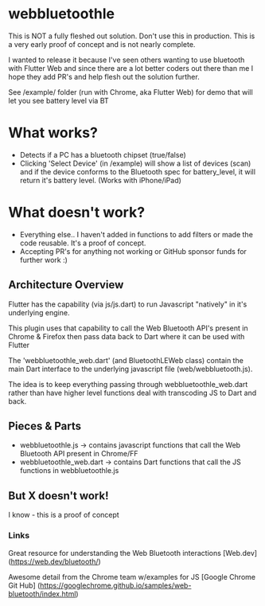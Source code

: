 # webbluetoothle

This is NOT a fully fleshed out solution. Don't use this in production. This is a very early proof of concept and is not nearly complete.

I wanted to release it because I've seen others wanting to use bluetooth with Flutter Web and since there are a lot better coders out there than me I hope they add PR's and help flesh out the solution further.

See /example/ folder (run with Chrome, aka Flutter Web) for demo that will let you see battery level via BT

# What works?
- Detects if a PC has a bluetooth chipset (true/false)
- Clicking 'Select Device' (in /example) will show a list of devices (scan) and if the device conforms to the Bluetooth spec for battery_level, it will return it's battery level. (Works with iPhone/iPad)

# What doesn't work?
- Everything else.. I haven't added in functions to add filters or made the code reusable. It's a proof of concept.
- Accepting PR's for anything not working or GitHub sponsor funds for further work :)

## Architecture Overview
Flutter has the capability (via js/js.dart) to run Javascript "natively" in it's underlying engine.

This plugin uses that capability to call the Web Bluetooth API's present in Chrome & Firefox then pass data back to Dart where it can be used with Flutter

The 'webbluetoothle_web.dart' (and BluetoothLEWeb class) contain the main Dart interface
to the underlying javascript file (web/webbluetooth.js).

The idea is to keep everything passing through webbluetoothle_web.dart rather than have higher level functions deal with transcoding JS to Dart and back.

## Pieces & Parts
- webbluetoothle.js -> contains javascript functions that call the Web Bluetooth API present in Chrome/FF
- webbluetoothle_web.dart -> contains Dart functions that call the JS functions in webbluetoothle.js

## But X doesn't work!

I know - this is a proof of concept

### Links
Great resource for understanding the Web Bluetooth interactions
[Web.dev] (https://web.dev/bluetooth/)

Awesome detail from the Chrome team w/examples for JS
[Google Chrome Git Hub] (https://googlechrome.github.io/samples/web-bluetooth/index.html)